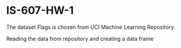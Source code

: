 # IS-607-HW-1

The dataset Flags is chosen from UCI Machine Learning Repository.

Reading the data from repository and creating a data frame
